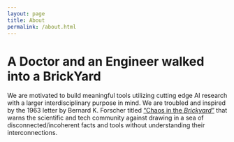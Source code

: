 ```yaml
---
layout: page
title: About
permalink: /about.html
---
```


# A Doctor and an Engineer walked into a BrickYard
We are motivated to build meaningful tools utilizing cutting edge AI research with a larger interdisciplinary purpose in mind. We are troubled and inspired by the 1963 letter by Bernard K. Forscher titled [“Chaos in the *Brickyard*”](https://science.sciencemag.org/content/142/3590/339.1) that warns the scientific and tech community against drawing in a sea of disconnected/incoherent facts and tools without understanding their interconnections.
